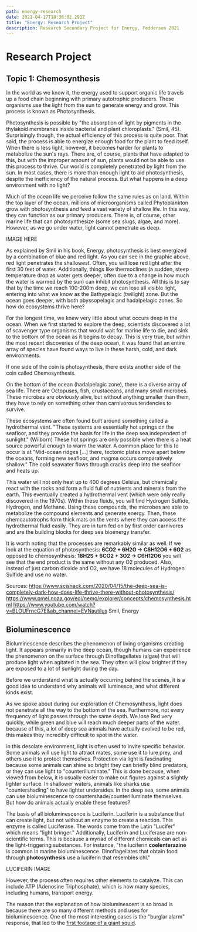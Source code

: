 ```yaml
---
path: energy-research
date: 2021-04-17T18:36:02.291Z
title: "Energy: Research Project"
description: Research Secondary Project for Energy, Feddersen 2021
---
```

# Research Project

## Topic 1: Chemosynthesis

In the world as we know it, the energy used to support organic life travels up a food chain beginning with primary autotrophic producers. These organisms use the light from the sun to generate energy and grow. This process is known as Photosynthesis.

Photosynthesis is possible by "the absorption of light by pigments in the thylakoid membranes inside bacterial and plant chloroplasts." (Smil, 45). Surprisingly though, the actual efficiency of this process is quite poor. That said, the process is able to energize enough food for the plant to feed itself. When there is less light, however, it becomes harder for plants to metabolize the sun's rays. There are, of course, plants that have adapted to this, but with the improper amount of sun, plants would not be able to use this process to thrive. Our world is completely penetrated by light from the sun. In most cases, there is more than enough light to aid photosynthesis, despite the inefficiency of the natural process. But what happens in a deep environment with no light? 

Much of the ocean life we perceive follow the same rules as on land. Within the top layer of the ocean, millions of microorganisms called Phytoplankton grow with photosynthesis and feed a vast variety of shallow life. In this way, they can function as our primary producers. There is, of course, other marine life that can photosynthesize (some sea slugs, algae, and more). However, as we go under water, light cannot penetrate as deep. 

IMAGE HERE

As explained by Smil in his book, Energy, photosynthesis is best energized by a combination of blue and red light. As you can see in the graphic above, red light penetrates the shallowest. Often, you will lose red light after the first 30 feet of water. Additionally, things like thermoclines (a sudden, steep temperature drop as water gets deeper, often due to a change in how much the water is warmed by the sun) can inhibit photosynthesis. All this is to say that by the time we reach 100-200m deep, we can lose all visible light, entering into what we know as the Bathypelagic (twilight) zone. But the ocean goes deeper, with both abyssopelagic and hadalpelagic zones. So how do ecosystems thrive here?

For the longest time, we knew very little about what occurs deep in the ocean. When we first started to explore the deep, scientists discovered a lot of scavenger type organisms that would wait for marine life to die, and sink to the bottom of the ocean as it begins to decay. This is very true, but within the most recent discoveries of the deep ocean, it was found that an entire array of species have found ways to live in these harsh, cold, and dark environments. 

If one side of the coin is photosynthesis, there exists another side of the coin called Chemosynthesis. 

On the bottom of the ocean (hadalpelagic zone), there is a diverse array of sea life. There are Octopuses, fish, crustaceans, and many small microbes. These microbes are obviously alive, but without anything smaller than them, they have to rely on something other than carnivorous tendencies to survive.

These ecosystems are often found built around something called a hydrothermal vent. "These systems are essentially hot springs on the seafloor, and they provide the basis for life in the deep sea independent of sunlight." (Wilborn) These hot springs are only possible when there is a heat source powerful enough to warm the water. A common place for this to occur is at "Mid-ocean ridges \[...] there, tectonic plates move apart below the oceans, forming new seafloor, and magma occurs comparatively shallow." The cold seawater flows through cracks deep into the seafloor and heats up. 

This water will not only heat up to 400 degrees Celsius, but chemically react with the rocks and form a fluid full of nutrients and minerals from the earth. This eventually created a hydrothermal vent (which were only really discovered in the 1970s). Within these fluids, you will find Hydrogen Sulfide, Hydrogen, and Methane. Using these compounds, the microbes are able to metabolize the compound elements and generate energy. Then, these chemoautotrophs form thick mats on the vents where they can access the hydrothermal fluid easily. They are in turn fed on by first order carnivores and are the building blocks for deep sea bioenergy transfer. 

It is worth noting that the processes are remarkably similar as well. If we look at the equation of photosynthesis: **6CO2 + 6H2O → C6H12O6 + 6O2** as opposed to chemosynthesis: **18H2S + 6CO2 + 3O2 → C6H12O6** you will see that the end product is the same without any O2 produced. Also, instead of just carbon dioxide and O2, we have 18 molecules of Hydrogen Sulfide and use no water.

Sources:
https://www.scisnack.com/2020/04/15/the-deep-sea-is-completely-dark-how-does-life-thrive-there-without-photosynthesis/
https://www.pmel.noaa.gov/eoi/nemo/explorer/concepts/chemosynthesis.html
https://www.youtube.com/watch?v=BLOUFrncG7E&ab_channel=EVNautilus
Smil, Energy

## Bioluminescence

Bioluminescence describes the phenomenon of living organisms creating light. It appears primarily in the deep ocean, though humans can experience the phenomenon on the surface through Dinoflagellates (algae) that will produce light when agitated in the sea. They often will glow brighter if they are exposed to a lot of sunlight during the day. 

Before we understand what is actually occurring behind the scenes, it is a good idea to understand why animals will luminesce, and what different kinds exist. 

As we spoke about during our exploration of Chemosynthesis, light does not penetrate all the way to the bottom of the sea. Furthermore, not every frequency of light passes through the same depth. We lose Red very quickly, while green and blue will reach much deeper parts of the water. because of this, a lot of deep sea animals have actually evolved to be red, this makes they incredibly difficult to spot in the water.

in this desolate environment, light is often used to invite specific behavior. Some animals will use light to attract mates, some use it to lure prey, and others use it to protect themselves. Protection via light is fascinating because some animals can shine so bright they can briefly blind predators, or they can use light to "counterilluminate." This is done because, when viewed from below, it is usually easier to make out figures against a slightly lighter surface. In shallower waters, animals like sharks use "countershading" to have lighter undersides. In the deep sea, some animals can use bioluminescence to countershade/counterilluminate themselves. But how do animals actually enable these features?

The basis of all bioluminescence is Luciferin. Luciferin is a substance that can create light, but not without an enzyme to create a reaction. This enzyme is called Luciferase. The words come from the Latin "Lucifer" which means "light bringer." Additionally, Luciferin and Luciferase are non-scientific terms. This is because a myriad of different chemicals can act as the light-triggering substances. For instance, "the luciferin **coelenterazine** is common in marine bioluminescence. Dinoflagellates that obtain food through **photosynthesis** use a luciferin that resembles chl." 

LUCIFERIN IMAGE

However, the process often requires other elements to catalyze. This can include ATP (Adenosine Triphosphate), which is how many species, including humans, transport energy.

The reason that the explanation of how bioluminescent is so broad is because there are so many different methods and uses for bioluminescence. One of the most interesting cases is the "burglar alarm" response, that led to the [first footage of a giant squid](https://www.ted.com/talks/edith_widder_how_we_found_the_giant_squid).